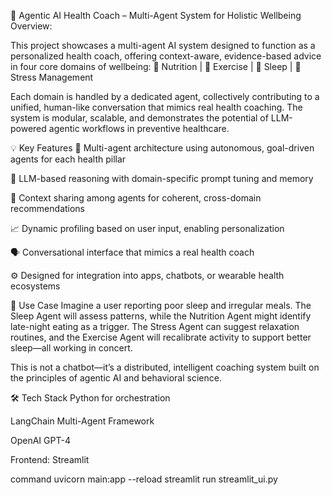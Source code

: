 🧠 Agentic AI Health Coach – Multi-Agent System for Holistic Wellbeing
Overview:

This project showcases a multi-agent AI system designed to function as a personalized health coach, offering context-aware, evidence-based advice in four core domains of wellbeing:
🔹 Nutrition | 🔹 Exercise | 🔹 Sleep | 🔹 Stress Management

Each domain is handled by a dedicated agent, collectively contributing to a unified, human-like conversation that mimics real health coaching. The system is modular, scalable, and demonstrates the potential of LLM-powered agentic workflows in preventive healthcare.

💡 Key Features
🧩 Multi-agent architecture using autonomous, goal-driven agents for each health pillar

🧠 LLM-based reasoning with domain-specific prompt tuning and memory

🔄 Context sharing among agents for coherent, cross-domain recommendations

📈 Dynamic profiling based on user input, enabling personalization

🗣️ Conversational interface that mimics a real health coach

⚙️ Designed for integration into apps, chatbots, or wearable health ecosystems

🎯 Use Case
Imagine a user reporting poor sleep and irregular meals. The Sleep Agent will assess patterns, while the Nutrition Agent might identify late-night eating as a trigger. The Stress Agent can suggest relaxation routines, and the Exercise Agent will recalibrate activity to support better sleep—all working in concert.

This is not a chatbot—it’s a distributed, intelligent coaching system built on the principles of agentic AI and behavioral science.

🛠 Tech Stack
Python for orchestration

LangChain Multi-Agent Framework

OpenAI GPT-4 

Frontend: Streamlit 




command
uvicorn main:app --reload
streamlit run streamlit_ui.py
